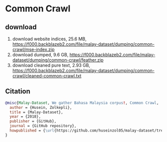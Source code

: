 # Common Crawl

## download

1. download website indices, 25.6 MB, https://f000.backblazeb2.com/file/malay-dataset/dumping/common-crawl/mse-index.zip
2. download dumped, 9.6 GB, https://f000.backblazeb2.com/file/malay-dataset/dumping/common-crawl/feather.zip
3. download cleaned pure text, 2.93 GB, https://f000.backblazeb2.com/file/malay-dataset/dumping/common-crawl/cleaned-common-crawl.txt

## Citation

```bibtex
@misc{Malay-Dataset, We gather Bahasa Malaysia corpus!, Common Crawl,
  author = {Husein, Zolkepli},
  title = {Malay-Dataset},
  year = {2018},
  publisher = {GitHub},
  journal = {GitHub repository},
  howpublished = {\url{https://github.com/huseinzol05/malay-dataset/tree/master/dumping/singlish-text}}
}
```